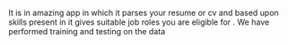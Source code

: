 It is in amazing app in which it parses your resume or cv and based upon skills present in it gives suitable job roles you are eligible for .
We have performed training and testing on the data 
